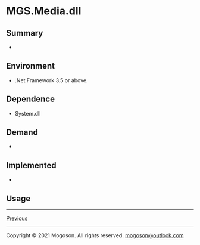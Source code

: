 ﻿# MGS.Media.dll

## Summary

- 

## Environment

- .Net Framework 3.5 or above.

## Dependence

- System.dll

## Demand

- 

## Implemented

- 

## Usage

------

[Previous](../README.md)

------

Copyright © 2021 Mogoson. All rights reserved.	mogoson@outlook.com